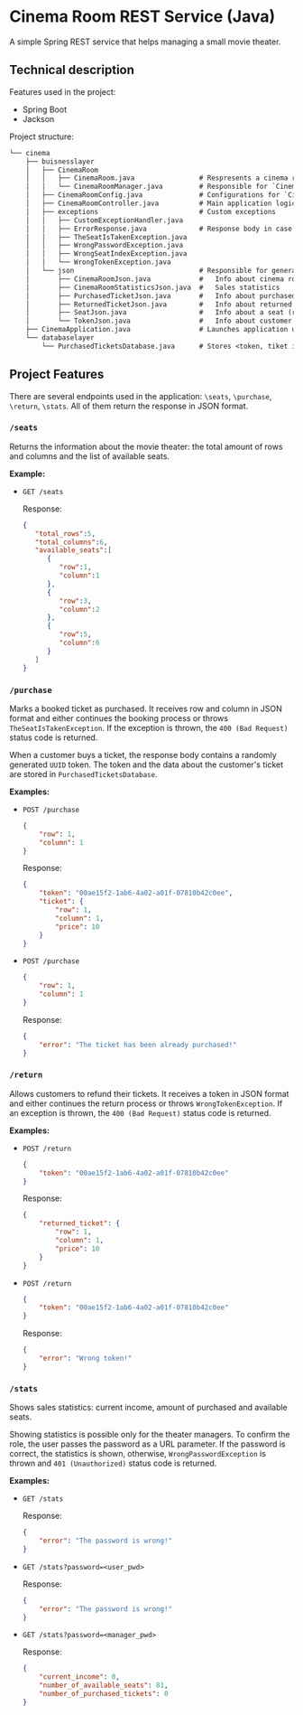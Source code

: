 # Cinema Room REST Service (Java)

A simple Spring REST service that helps managing a small movie theater.



## Technical description

Features used in the project: 

- Spring Boot 
- Jackson 



Project structure:

```txt
└── cinema
    ├── buisnesslayer
    │   ├── CinemaRoom
    │   │   ├── CinemaRoom.java                # Respresents a cinema room
    │   │   └── CinemaRoomManager.java         # Responsible for `CinemaRoom` objects
    │   ├── CinemaRoomConfig.java              # Configurations for `CinemaRoom` objects
    │   ├── CinemaRoomController.java          # Main application logic
    │   ├── exceptions                         # Custom exceptions 
    │   │   ├── CustomExceptionHandler.java
    │   │   ├── ErrorResponse.java             # Response body in case there is an error
    │   │   ├── TheSeatIsTakenException.java
    │   │   ├── WrongPasswordException.java
    │   │   ├── WrongSeatIndexException.java
    │   │   └── WrongTokenException.java
    │   └── json                               # Responsible for generating JSON objects:
    │       ├── CinemaRoomJson.java            #   Info about cinema room
    │       ├── CinemaRoomStatisticsJson.java  #   Sales statistics 
    │       ├── PurchasedTicketJson.java       #   Info about purchased ticket 
    │       ├── ReturnedTicketJson.java        #   Info about returned ticket 
    │       ├── SeatJson.java                  #   Info about a seat (row, column)
    │       └── TokenJson.java                 #   Info about customer's token
    ├── CinemaApplication.java                 # Launches application using Spring Boot
    └── databaselayer
        └── PurchasedTicketsDatabase.java      # Stores <token, tiket info> pairs 

```





## Project Features

There are several endpoints used in the application: `\seats`, `\purchase`, `\return`, `\stats`. All of them return the response in JSON format.





### `/seats`

Returns the information about the movie theater: the total amount of rows and columns and the list of available seats.

**Example:**

- `GET /seats`

  Response:

  ```json
  {
     "total_rows":5,
     "total_columns":6,
     "available_seats":[
        {
           "row":1,
           "column":1
        },
        {
           "row":3,
           "column":2
        },
        {
           "row":5,
           "column":6
        }
     ]
  }
  ```





### `/purchase`

Marks a booked ticket as purchased. It receives row and column in JSON format and either continues the booking process or throws `TheSeatIsTakenException`. If the exception is thrown, the `400 (Bad Request)` status code is returned.

When a customer buys a ticket, the response body contains a randomly generated `UUID` token. The token and the data about the customer's ticket are stored in `PurchasedTicketsDatabase`.

**Examples:**

- `POST /purchase`

  ```json
  {
      "row": 1,
      "column": 1
  }
  ```

  Response:

  ```json
  {
      "token": "00ae15f2-1ab6-4a02-a01f-07810b42c0ee",
      "ticket": {
          "row": 1,
          "column": 1,
          "price": 10
      }
  }
  ```

- `POST /purchase`

  ```json
  {
      "row": 1,
      "column": 1
  }
  ```

  Response:

  ```json
  {
      "error": "The ticket has been already purchased!"
  }
  ```





### `/return`

Allows customers to refund their tickets. It receives a token in JSON format and either continues the return process or throws `WrongTokenException`. If an exception is thrown, the `400 (Bad Request)` status code is returned.

**Examples:**

- `POST /return`

  ```json
  {
      "token": "00ae15f2-1ab6-4a02-a01f-07810b42c0ee"
  }
  ```

  Response:

  ```json
  {
      "returned_ticket": {
          "row": 1,
          "column": 1,
          "price": 10
      }
  }
  ```

- `POST /return`

  ```json
  {
      "token": "00ae15f2-1ab6-4a02-a01f-07810b42c0ee"
  }
  ```

  Response:

  ```json
  {
      "error": "Wrong token!"
  }
  ```





### `/stats`

Shows sales statistics: current income, amount of purchased and available seats. 

Showing statistics is possible only for the theater managers. To confirm the role, the user passes the password as a URL parameter. If the password is correct, the statistics is shown, otherwise, `WrongPasswordException` is thrown and `401 (Unauthorized)` status code is returned. 



**Examples:**

- `GET /stats`

  Response:

  ```json
  {
      "error": "The password is wrong!"
  }
  ```

- `GET /stats?password=<user_pwd>`

  Response:

  ```json
  {
      "error": "The password is wrong!"
  }
  ```

- `GET /stats?password=<manager_pwd>`

  Response:

  ```json
  {
      "current_income": 0,
      "number_of_available_seats": 81,
      "number_of_purchased_tickets": 0
  }
  ```

  

